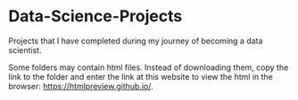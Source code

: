 # Data-Science-Projects

Projects that I have completed during my journey of becoming a data scientist. 

Some folders may contain html files. Instead of downloading them, copy the link to the folder and enter the link at this website to view the html in the browser: https://htmlpreview.github.io/.
